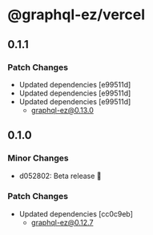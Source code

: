 # @graphql-ez/vercel

## 0.1.1

### Patch Changes

- Updated dependencies [e99511d]
- Updated dependencies [e99511d]
- Updated dependencies [e99511d]
  - graphql-ez@0.13.0

## 0.1.0

### Minor Changes

- d052802: Beta release 💯

### Patch Changes

- Updated dependencies [cc0c9eb]
  - graphql-ez@0.12.7
